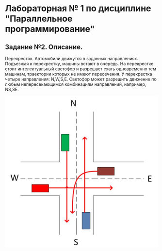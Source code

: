 # Лабораторная № 1 по дисциплине "Параллельное программирование"
## Задание №2. Описание.
Перекресток. Автомобили движутся в заданных направлениях. Подъезжая к перекрестку, машины встают в очередь. На перекрестке стоит интелектуальный светофор и разрешает ехать одновременно тем машинам, траектории которых не имеют пересечения. У перекрестка четыре направления: N,W,S,E. Светофор может разрешить движение по любым непересекающимся комбинациям направлений, например, NS,SE.

![Перекресток](https://github.com/HolyAbel/JavaConcurrencyLab1TrafficLight/blob/master/trafficlight.JPG)
